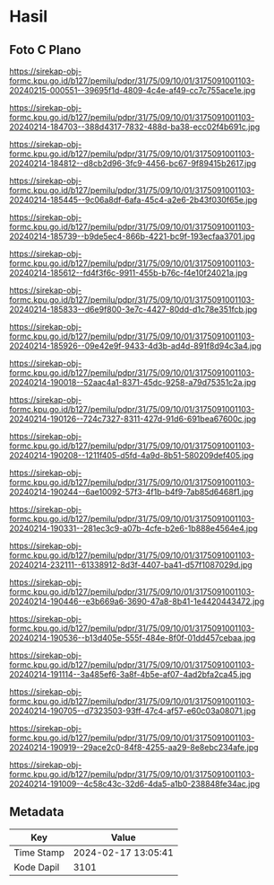 # Hasil

## Foto C Plano

https://sirekap-obj-formc.kpu.go.id/b127/pemilu/pdpr/31/75/09/10/01/3175091001103-20240215-000551--39695f1d-4809-4c4e-af49-cc7c755ace1e.jpg

https://sirekap-obj-formc.kpu.go.id/b127/pemilu/pdpr/31/75/09/10/01/3175091001103-20240214-184703--388d4317-7832-488d-ba38-ecc02f4b691c.jpg

https://sirekap-obj-formc.kpu.go.id/b127/pemilu/pdpr/31/75/09/10/01/3175091001103-20240214-184812--d8cb2d96-3fc9-4456-bc67-9f89415b2617.jpg

https://sirekap-obj-formc.kpu.go.id/b127/pemilu/pdpr/31/75/09/10/01/3175091001103-20240214-185445--9c06a8df-6afa-45c4-a2e6-2b43f030f65e.jpg

https://sirekap-obj-formc.kpu.go.id/b127/pemilu/pdpr/31/75/09/10/01/3175091001103-20240214-185739--b9de5ec4-866b-4221-bc9f-193ecfaa3701.jpg

https://sirekap-obj-formc.kpu.go.id/b127/pemilu/pdpr/31/75/09/10/01/3175091001103-20240214-185612--fd4f3f6c-9911-455b-b76c-f4e10f24021a.jpg

https://sirekap-obj-formc.kpu.go.id/b127/pemilu/pdpr/31/75/09/10/01/3175091001103-20240214-185833--d6e9f800-3e7c-4427-80dd-d1c78e351fcb.jpg

https://sirekap-obj-formc.kpu.go.id/b127/pemilu/pdpr/31/75/09/10/01/3175091001103-20240214-185926--09e42e9f-9433-4d3b-ad4d-891f8d94c3a4.jpg

https://sirekap-obj-formc.kpu.go.id/b127/pemilu/pdpr/31/75/09/10/01/3175091001103-20240214-190018--52aac4a1-8371-45dc-9258-a79d75351c2a.jpg

https://sirekap-obj-formc.kpu.go.id/b127/pemilu/pdpr/31/75/09/10/01/3175091001103-20240214-190126--724c7327-8311-427d-91d6-691bea67600c.jpg

https://sirekap-obj-formc.kpu.go.id/b127/pemilu/pdpr/31/75/09/10/01/3175091001103-20240214-190208--1211f405-d5fd-4a9d-8b51-580209def405.jpg

https://sirekap-obj-formc.kpu.go.id/b127/pemilu/pdpr/31/75/09/10/01/3175091001103-20240214-190244--6ae10092-57f3-4f1b-b4f9-7ab85d6468f1.jpg

https://sirekap-obj-formc.kpu.go.id/b127/pemilu/pdpr/31/75/09/10/01/3175091001103-20240214-190331--281ec3c9-a07b-4cfe-b2e6-1b888e4564e4.jpg

https://sirekap-obj-formc.kpu.go.id/b127/pemilu/pdpr/31/75/09/10/01/3175091001103-20240214-232111--61338912-8d3f-4407-ba41-d57f1087029d.jpg

https://sirekap-obj-formc.kpu.go.id/b127/pemilu/pdpr/31/75/09/10/01/3175091001103-20240214-190446--e3b669a6-3690-47a8-8b41-1e4420443472.jpg

https://sirekap-obj-formc.kpu.go.id/b127/pemilu/pdpr/31/75/09/10/01/3175091001103-20240214-190536--b13d405e-555f-484e-8f0f-01dd457cebaa.jpg

https://sirekap-obj-formc.kpu.go.id/b127/pemilu/pdpr/31/75/09/10/01/3175091001103-20240214-191114--3a485ef6-3a8f-4b5e-af07-4ad2bfa2ca45.jpg

https://sirekap-obj-formc.kpu.go.id/b127/pemilu/pdpr/31/75/09/10/01/3175091001103-20240214-190705--d7323503-93ff-47c4-af57-e60c03a08071.jpg

https://sirekap-obj-formc.kpu.go.id/b127/pemilu/pdpr/31/75/09/10/01/3175091001103-20240214-190919--29ace2c0-84f8-4255-aa29-8e8ebc234afe.jpg

https://sirekap-obj-formc.kpu.go.id/b127/pemilu/pdpr/31/75/09/10/01/3175091001103-20240214-191009--4c58c43c-32d6-4da5-a1b0-238848fe34ac.jpg


## Metadata

| Key        | Value               |
| ---------- | ------------------- |
| Time Stamp | 2024-02-17 13:05:41 |
| Kode Dapil | 3101                |



